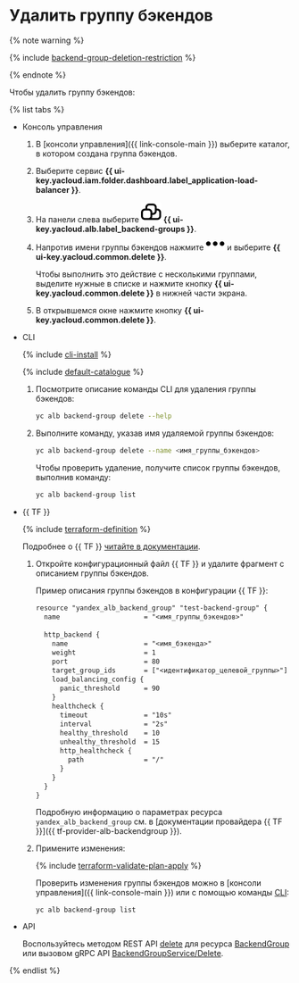 # Удалить группу бэкендов

{% note warning %}

{% include [backend-group-deletion-restriction](../../_includes/application-load-balancer/backend-group-deletion-restriction.md) %}

{% endnote %}

Чтобы удалить группу бэкендов:

{% list tabs %}

- Консоль управления

  1. В [консоли управления]({{ link-console-main }}) выберите каталог, в котором создана группа бэкендов.
  1. Выберите сервис **{{ ui-key.yacloud.iam.folder.dashboard.label_application-load-balancer }}**.
  1. На панели слева выберите ![image](../../_assets/backgrs.svg) **{{ ui-key.yacloud.alb.label_backend-groups }}**.
  1. Напротив имени группы бэкендов нажмите ![image](../../_assets/horizontal-ellipsis.svg) и выберите **{{ ui-key.yacloud.common.delete }}**.

     Чтобы выполнить это действие с несколькими группами, выделите нужные в списке и нажмите кнопку **{{ ui-key.yacloud.common.delete }}** в нижней части экрана.
  1. В открывшемся окне нажмите кнопку **{{ ui-key.yacloud.common.delete }}**.

- CLI

  {% include [cli-install](../../_includes/cli-install.md) %}

  {% include [default-catalogue](../../_includes/default-catalogue.md) %}

  1. Посмотрите описание команды CLI для удаления группы бэкендов:

     ```bash
     yc alb backend-group delete --help
     ```

  1. Выполните команду, указав имя удаляемой группы бэкендов:

     ```bash
     yc alb backend-group delete --name <имя_группы_бэкендов>
     ```

     Чтобы проверить удаление, получите список группы бэкендов, выполнив команду:

     ```bash
     yc alb backend-group list
     ```

- {{ TF }}

  {% include [terraform-definition](../../_tutorials/terraform-definition.md) %}

  Подробнее о {{ TF }} [читайте в документации](../../tutorials/infrastructure-management/terraform-quickstart.md#install-terraform).
  1. Откройте конфигурационный файл {{ TF }} и удалите фрагмент с описанием группы бэкендов.

     Пример описания группы бэкендов в конфигурации {{ TF }}:

     ```hcl
     resource "yandex_alb_backend_group" "test-backend-group" {
       name                     = "<имя_группы_бэкендов>"

       http_backend {
         name                   = "<имя_бэкенда>"
         weight                 = 1
         port                   = 80
         target_group_ids       = ["<идентификатор_целевой_группы>"]
         load_balancing_config {
           panic_threshold      = 90
         }    
         healthcheck {
           timeout              = "10s"
           interval             = "2s"
           healthy_threshold    = 10
           unhealthy_threshold  = 15 
           http_healthcheck {
             path               = "/"
           }
         }
       }
     }
     ```

     Подробную информацию о параметрах ресурса `yandex_alb_backend_group` см. в [документации провайдера {{ TF }}]({{ tf-provider-alb-backendgroup }}).
  1. Примените изменения:

     {% include [terraform-validate-plan-apply](../../_tutorials/terraform-validate-plan-apply.md) %}

     Проверить изменения группы бэкендов можно в [консоли управления]({{ link-console-main }}) или с помощью команды [CLI](../../cli/quickstart.md):

     ```bash
     yc alb backend-group list
     ```

- API

  Воспользуйтесь методом REST API [delete](../api-ref/BackendGroup/delete.md) для ресурса [BackendGroup](../api-ref/BackendGroup/index.md) или вызовом gRPC API [BackendGroupService/Delete](../api-ref/grpc/backend_group_service.md#Delete).

{% endlist %}
